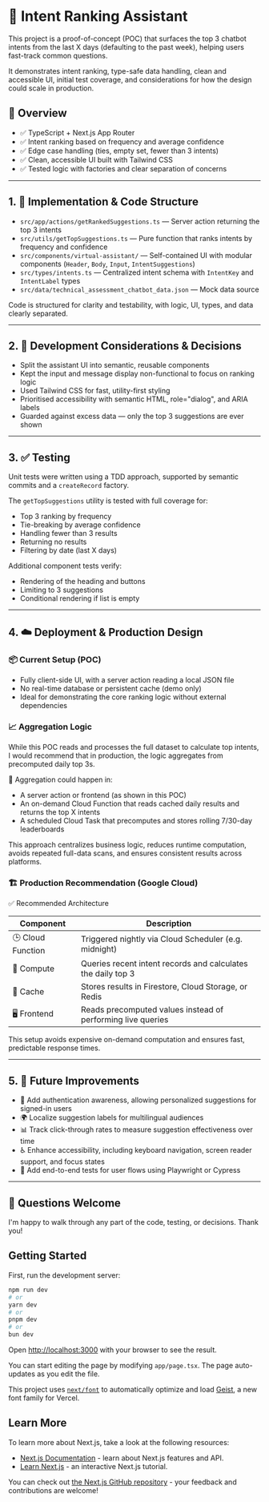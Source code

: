 # 💬 Intent Ranking Assistant

This project is a proof-of-concept (POC) that surfaces the top 3 chatbot intents from the last X days (defaulting to the past week), helping users fast-track common questions.

It demonstrates intent ranking, type-safe data handling, clean and accessible UI, initial test coverage, and considerations for how the design could scale in production.

## 🚀 Overview

-   ✅ TypeScript + Next.js App Router
-   ✅ Intent ranking based on frequency and average confidence
-   ✅ Edge case handling (ties, empty set, fewer than 3 intents)
-   ✅ Clean, accessible UI built with Tailwind CSS
-   ✅ Tested logic with factories and clear separation of concerns

---

## 1. 🧱 Implementation & Code Structure

-   `src/app/actions/getRankedSuggestions.ts` — Server action returning the top 3 intents
-   `src/utils/getTopSuggestions.ts` — Pure function that ranks intents by frequency and confidence
-   `src/components/virtual-assistant/` — Self-contained UI with modular components (`Header`, `Body`, `Input`, `IntentSuggestions`)
-   `src/types/intents.ts` — Centralized intent schema with `IntentKey` and `IntentLabel` types
-   `src/data/technical_assessment_chatbot_data.json` — Mock data source

Code is structured for clarity and testability, with logic, UI, types, and data clearly separated.

---

## 2. 🧠 Development Considerations & Decisions

-   Split the assistant UI into semantic, reusable components
-   Kept the input and message display non-functional to focus on ranking logic
-   Used Tailwind CSS for fast, utility-first styling
-   Prioritised accessibility with semantic HTML, role="dialog", and ARIA labels
-   Guarded against excess data — only the top 3 suggestions are ever shown

---

## 3. ✅ Testing

Unit tests were written using a TDD approach, supported by semantic commits and a `createRecord` factory.

The `getTopSuggestions` utility is tested with full coverage for:

-   Top 3 ranking by frequency
-   Tie-breaking by average confidence
-   Handling fewer than 3 results
-   Returning no results
-   Filtering by date (last X days)

Additional component tests verify:

-   Rendering of the heading and buttons
-   Limiting to 3 suggestions
-   Conditional rendering if list is empty

---

## 4. ☁️ Deployment & Production Design

### 📦 Current Setup (POC)

-   Fully client-side UI, with a server action reading a local JSON file
-   No real-time database or persistent cache (demo only)
-   Ideal for demonstrating the core ranking logic without external dependencies

### 📈 Aggregation Logic

While this POC reads and processes the full dataset to calculate top intents, I would recommend that in production, the logic aggregates from precomputed daily top 3s.

🧩 Aggregation could happen in:

-   A server action or frontend (as shown in this POC)
-   An on-demand Cloud Function that reads cached daily results and returns the top X intents
-   A scheduled Cloud Task that precomputes and stores rolling 7/30-day leaderboards

This approach centralizes business logic, reduces runtime computation, avoids repeated full-data scans, and ensures consistent results across platforms.

### 🏗️ Production Recommendation (Google Cloud)

✅ Recommended Architecture

| Component         | Description                                                  |
| ----------------- | ------------------------------------------------------------ |
| 🕒 Cloud Function | Triggered nightly via Cloud Scheduler (e.g. midnight)        |
| 🧠 Compute        | Queries recent intent records and calculates the daily top 3 |
| 💾 Cache          | Stores results in Firestore, Cloud Storage, or Redis         |
| 🖥️ Frontend       | Reads precomputed values instead of performing live queries  |

This setup avoids expensive on-demand computation and ensures fast, predictable response times.

---

## 5. 🔮 Future Improvements

-   🔐 Add authentication awareness, allowing personalized suggestions for signed-in users
-   🌍 Localize suggestion labels for multilingual audiences
-   📊 Track click-through rates to measure suggestion effectiveness over time
-   ♿ Enhance accessibility, including keyboard navigation, screen reader support, and focus states
-   🧪 Add end-to-end tests for user flows using Playwright or Cypress

---

## 🤝 Questions Welcome

I'm happy to walk through any part of the code, testing, or decisions. Thank you!

## Getting Started

First, run the development server:

```bash
npm run dev
# or
yarn dev
# or
pnpm dev
# or
bun dev
```

Open [http://localhost:3000](http://localhost:3000) with your browser to see the result.

You can start editing the page by modifying `app/page.tsx`. The page auto-updates as you edit the file.

This project uses [`next/font`](https://nextjs.org/docs/app/building-your-application/optimizing/fonts) to automatically optimize and load [Geist](https://vercel.com/font), a new font family for Vercel.

## Learn More

To learn more about Next.js, take a look at the following resources:

-   [Next.js Documentation](https://nextjs.org/docs) - learn about Next.js features and API.
-   [Learn Next.js](https://nextjs.org/learn) - an interactive Next.js tutorial.

You can check out [the Next.js GitHub repository](https://github.com/vercel/next.js) - your feedback and contributions are welcome!
